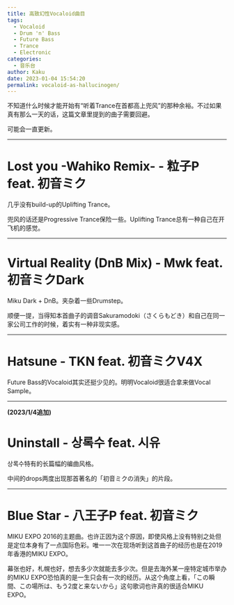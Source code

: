 ```yaml
---
title: 高致幻性Vocaloid曲目
tags:
  - Vocaloid
  - Drum 'n' Bass
  - Future Bass
  - Trance
  - Electronic
categories:
  - 音乐台
author: Kaku
date: 2023-01-04 15:54:20
permalink: vocaloid-as-hallucinogen/
---
```


不知道什么时候才能开始有“听着Trance在首都高上兜风”的那种余裕。不过如果真有那么一天的话，这篇文章里提到的曲子需要回避。

可能会一直更新。

<!--more-->

---

# Lost you -Wahiko Remix- - 粒子P feat. 初音ミク

<lite-youtube videoid="bKYpicVa2uU"></lite-youtube>

几乎没有build-up的Uplifting Trance。

兜风的话还是Progressive Trance保险一些。Uplifting Trance总有一种自己在开飞机的感觉。

---

# Virtual Reality (DnB Mix) - Mwk feat. 初音ミクDark

<lite-youtube videoid="sAVjuex2HLc"></lite-youtube>

Miku Dark + DnB。夹杂着一些Drumstep。

顺便一提，当得知本首曲子的调音Sakuramodoki（さくらもどき）和自己在同一家公司工作的时候，着实有一种非现实感。

---

# Hatsune - TKN feat. 初音ミクV4X

<lite-youtube videoid="6_DWN2XR9oQ"></lite-youtube>

Future Bass的Vocaloid其实还挺少见的。明明Vocaloid很适合拿来做Vocal Sample。

---

**(2023/1/4追加)**

# Uninstall - 상록수 feat. 시유

<lite-youtube videoid="zM559zirWCg"></lite-youtube>

상록수特有的长篇幅的编曲风格。

中间的drops两度出现那首著名的「初音ミクの消失」的片段。

---

# Blue Star - 八王子P feat. 初音ミク

<lite-youtube videoid="sK92X82T3Sk"></lite-youtube>

MIKU EXPO 2016的主题曲。也许正因为这个原因，即使风格上没有特别之处但是定位本身有了一点国际色彩。唯一一次在现场听到这首曲子的经历也是在2019年香港的MIKU EXPO。

幕张也好，札幌也好，想去多少次就能去多少次。但是去海外某一座特定城市举办的MIKU EXPO恐怕真的是一生只会有一次的经历。从这个角度上看，「この瞬間、この場所は、もう2度と来ないから」这句歌词也许真的很适合MIKU EXPO。
